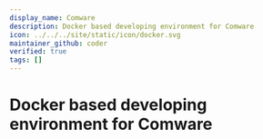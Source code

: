 ```yaml
---
display_name: Comware
description: Docker based developing environment for Comware
icon: ../../../site/static/icon/docker.svg
maintainer_github: coder
verified: true
tags: []
---
```


# Docker based developing environment for Comware
